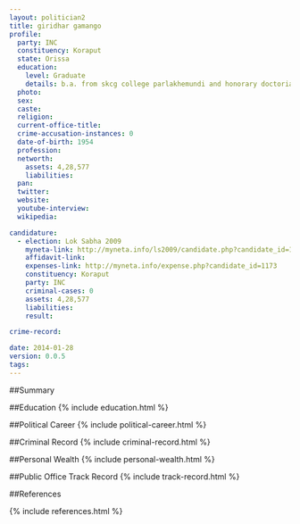 ```yaml
---
layout: politician2
title: giridhar gamango
profile: 
  party: INC
  constituency: Koraput
  state: Orissa
  education: 
    level: Graduate
    details: b.a. from skcg college parlakhemundi and honorary doctoriate of sciences conford by indian forest research institute, dehradun
  photo: 
  sex: 
  caste: 
  religion: 
  current-office-title: 
  crime-accusation-instances: 0
  date-of-birth: 1954
  profession: 
  networth: 
    assets: 4,28,577
    liabilities: 
  pan: 
  twitter: 
  website: 
  youtube-interview: 
  wikipedia: 

candidature: 
  - election: Lok Sabha 2009
    myneta-link: http://myneta.info/ls2009/candidate.php?candidate_id=1173
    affidavit-link: 
    expenses-link: http://myneta.info/expense.php?candidate_id=1173
    constituency: Koraput 
    party: INC
    criminal-cases: 0
    assets: 4,28,577
    liabilities: 
    result:  

crime-record: 

date: 2014-01-28
version: 0.0.5
tags: 
---
```

##Summary


##Education
{% include education.html %}


##Political Career
{% include political-career.html %}


##Criminal Record
{% include criminal-record.html %}


##Personal Wealth
{% include personal-wealth.html %}


##Public Office Track Record
{% include track-record.html %}


##References


{% include references.html %}